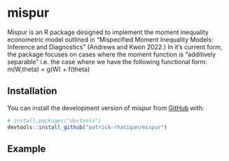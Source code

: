 
<!-- README.md is generated from README.Rmd. Please edit that file -->

# mispur

Mispur is an R package designed to implement the moment inequality
econometric model outlined in “Mispecified Moment Inequality Models:
Inference and Diagnostics” (Andrews and Kwon 2022.) In it’s current
form, the package focuses on cases where the moment function is
“additively separable” i.e. the case where we have the following
functional form: m(W,theta) = g(W) + f(theta)

## Installation

You can install the development version of mispur from
[GitHub](https://github.com/) with:

``` r
# install.packages("devtools")
devtools::install_github("patrick-rhatigan/mispur")
```

## Example
